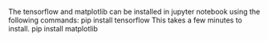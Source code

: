 The tensorflow and matplotlib can be installed in jupyter notebook using the following commands:
pip install tensorflow
This takes a few minutes to install.
pip install matplotlib

